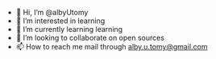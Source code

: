 - 👋 Hi, I’m @albyUtomy
- 👀 I’m interested in learning
- 🌱 I’m currently learning learning
- 💞️ I’m looking to collaborate on open sources
- 📫 How to reach me mail through alby.u.tomy@gmail.com

<!---
albyUtomy/albyUtomy is a ✨ special ✨ repository because its `README.md` (this file) appears on your GitHub profile.
You can click the Preview link to take a look at your changes.
--->
